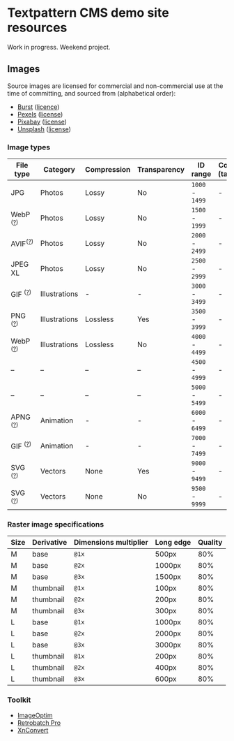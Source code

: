# Textpattern CMS demo site resources

Work in progress. Weekend project.

## Images

Source images are licensed for commercial and non-commercial use at the time of committing, and sourced from (alphabetical order):

* [Burst](https://burst.shopify.com) ([licence](https://burst.shopify.com/legal/terms))
* [Pexels](https://www.pexels.com) ([license](https://www.pexels.com/photo-license/))
* [Pixabay](https://pixabay.com) ([license](https://pixabay.com/service/terms/#license))
* [Unsplash](https://unsplash.com) ([license](https://unsplash.com/license))

### Image types

| File type | Category | Compression | Transparency | ID range | Count / (target) |
|---|---|---|---|---|---|
| JPG | Photos | Lossy | No | `1000` - `1499` | - |
| WebP <sup>([?](https://caniuse.com/webp))</sup> | Photos | Lossy | No | `1500` - `1999` | - |
| AVIF<sup>([?](https://caniuse.com/avif))</sup> | Photos | Lossy | No | `2000` - `2499` | - |
| JPEG XL | Photos | Lossy | No | `2500` - `2999` | - |
| GIF <sup>([?](https://caniuse.com/gif))</sup> | Illustrations | - | - | `3000` - `3499` | - |
| PNG <sup>([?](https://caniuse.com/png))</sup> | Illustrations | Lossless | Yes | `3500` - `3999` | - |
| WebP <sup>([?](https://caniuse.com/webp))</sup> | Illustrations | Lossless | No | `4000` - `4499` | - |
| – | – | – | – | `4500` - `4999` | - |
| – | – | – | – | `5000` - `5499` | - |
| APNG <sup>([?](https://caniuse.com/apng))</sup> | Animation | - | - | `6000` - `6499` | - |
| GIF <sup>([?](https://caniuse.com/gif))</sup> | Animation | - | - | `7000` - `7499` | - |
| SVG <sup>([?](https://caniuse.com/svg))</sup> | Vectors | None | Yes | `9000` - `9499` | - |
| SVG <sup>([?](https://caniuse.com/svg))</sup> | Vectors | None | No | `9500` - `9999` | - |

### Raster image specifications

| Size | Derivative | Dimensions multiplier | Long edge | Quality |
|---|---|---|---|---|
| M | base | `@1x` | 500px | 80% |
| M | base | `@2x` | 1000px | 80% |
| M | base | `@3x` | 1500px | 80% |
| M | thumbnail | `@1x` | 100px | 80% |
| M | thumbnail | `@2x` | 200px | 80% |
| M | thumbnail | `@3x` | 300px | 80% |
| L | base | `@1x` | 1000px | 80% |
| L | base | `@2x` | 2000px | 80% |
| L | base | `@3x` | 3000px | 80% |
| L | thumbnail | `@1x` | 200px | 80% |
| L | thumbnail | `@2x` | 400px | 80% |
| L | thumbnail | `@3x` | 600px | 80% |

### Toolkit

* [ImageOptim](https://imageoptim.com/)
* [Retrobatch Pro](https://flyingmeat.com/retrobatch/)
* [XnConvert](https://www.xnview.com/en/xnconvert/)
